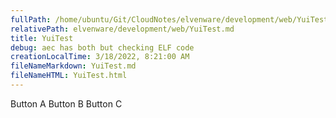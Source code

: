 ```yaml
---
fullPath: /home/ubuntu/Git/CloudNotes/elvenware/development/web/YuiTest.md
relativePath: elvenware/development/web/YuiTest.md
title: YuiTest
debug: aec has both but checking ELF code
creationLocalTime: 3/18/2022, 8:21:00 AM
fileNameMarkdown: YuiTest.md
fileNameHTML: YuiTest.html
---
```


<!-- toc -->
<!-- tocstop -->

Button A
Button B
Button C
